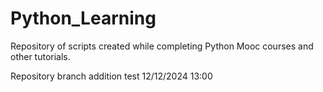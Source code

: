 # Python_Learning
Repository of scripts created while completing Python Mooc courses and other tutorials.

Repository branch addition test 12/12/2024 13:00
